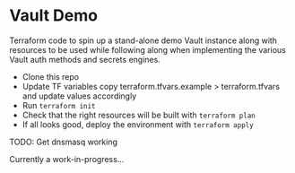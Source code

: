 # Vault Demo

Terraform code to spin up a stand-alone demo Vault instance along with resources to be used while following along when implementing the various Vault auth methods and secrets engines.

- Clone this repo
- Update TF variables copy terraform.tfvars.example > terraform.tfvars and update values accordingly
- Run `terraform init`
- Check that the right resources will be built with `terraform plan`
- If all looks good, deploy the environment with `terraform apply`

TODO: Get dnsmasq working

Currently a work-in-progress...
